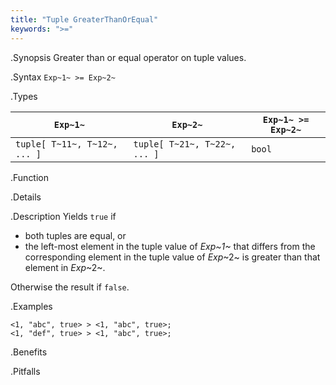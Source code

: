 ```yaml
---
title: "Tuple GreaterThanOrEqual"
keywords: ">="
---
```


.Synopsis
Greater than or equal operator on tuple values.

.Syntax
`Exp~1~ >= Exp~2~`

.Types


| `Exp~1~`                      |  `Exp~2~`                      | `Exp~1~ >= Exp~2~`  |
| --- | --- | --- |
| `tuple[ T~11~, T~12~, ... ]` |  `tuple[ T~21~, T~22~, ... ]` | `bool`                |


.Function

.Details

.Description
Yields `true` if 

*  both tuples are equal, or
*  the left-most element in the tuple value of _Exp~1~_ that differs from the corresponding element in the tuple 
value of _Exp_~2~ is greater than that element in _Exp_~2~.


Otherwise the result if `false`.

.Examples
```rascal-shell
<1, "abc", true> > <1, "abc", true>;
<1, "def", true> > <1, "abc", true>;
```

.Benefits

.Pitfalls

